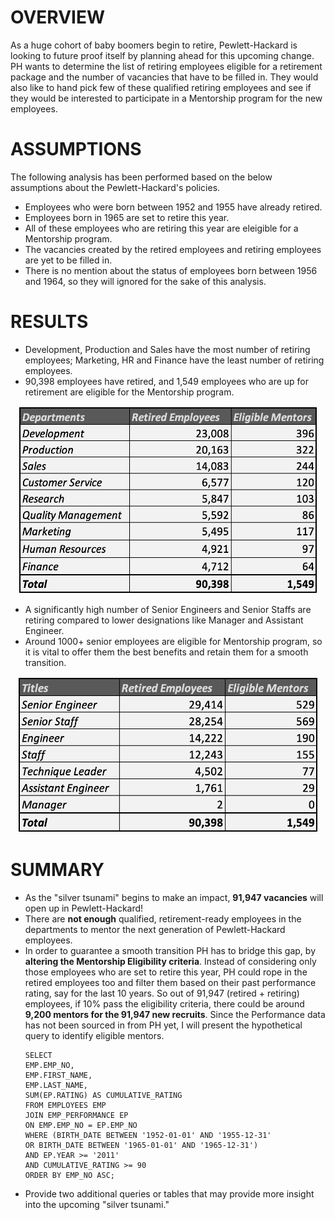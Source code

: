 # OVERVIEW
  As a huge cohort of baby boomers begin to retire, Pewlett-Hackard is looking to future proof itself by planning ahead for this upcoming change. PH wants to determine the list of retiring employees eligible for a retirement package and the number of vacancies that have to be filled in. They would also like to hand pick few of these qualified retiring employees and see if they would be interested to participate in a Mentorship program for the new employees. 
  
# ASSUMPTIONS
The following analysis has been performed based on the below assumptions about the Pewlett-Hackard's policies.
* Employees who were born between 1952 and 1955 have already retired.
* Employees born in 1965 are set to retire this year.
* All of these employees who are retiring this year are eleigible for a Mentorship program.
* The vacancies created by the retired employees and retiring employees are yet to be filled in.
* There is no mention about the status of employees born between 1956 and 1964, so they will ignored for the sake of this analysis.

# RESULTS 
* Development, Production and Sales have the most number of retiring employees; Marketing, HR and Finance have the least number of retiring employees.
* 90,398 employees have retired, and 1,549 employees who are up for retirement are eligible for the Mentorship program.
<p align='center'>
<img src="https://github.com/yazhcodes/Pewlett-Hackard-Analysis/blob/main/Challenge/Images/Retirees%20and%20Mentors%20by%20Department.png" width=480 height=300 align></img>
</p>

* A significantly high number of Senior Engineers and Senior Staffs are retiring compared to lower designations like Manager and Assistant Engineer.
* Around 1000+ senior employees are eligible for Mentorship program, so it is vital to offer them the best benefits and retain them for a smooth transition.
<p align='center'>
<img src="https://github.com/yazhcodes/Pewlett-Hackard-Analysis/blob/main/Challenge/Images/Retirees%20and%20Mentors%20by%20Title.png" width=480 height=250></img>
</p>

# SUMMARY
* As the "silver tsunami" begins to make an impact, **91,947 vacancies** will open up in Pewlett-Hackard!
* There are **not enough** qualified, retirement-ready employees in the departments to mentor the next generation of Pewlett-Hackard employees. 
* In order to guarantee a smooth transition PH has to bridge this gap, by **altering the Mentorship Eligibility criteria**. Instead of considering only those employees who are set to retire this year, PH could rope in the retired employees too and filter them based on their past performance rating, say for the last 10 years. So out of 91,947 (retired + retiring) employees, if 10% pass the eligibility criteria, there could be around **9,200 mentors for the 91,947 new recruits**. 
  Since the Performance data has not been sourced in from PH yet, I will present the hypothetical query to identify eligible mentors.
  ```
  SELECT 
  EMP.EMP_NO,
  EMP.FIRST_NAME,
  EMP.LAST_NAME,
  SUM(EP.RATING) AS CUMULATIVE_RATING
  FROM EMPLOYEES EMP
  JOIN EMP_PERFORMANCE EP
  ON EMP.EMP_NO = EP.EMP_NO
  WHERE (BIRTH_DATE BETWEEN '1952-01-01' AND '1955-12-31'
  OR BIRTH_DATE BETWEEN '1965-01-01' AND '1965-12-31') 
  AND EP.YEAR >= '2011'
  AND CUMULATIVE_RATING >= 90
  ORDER BY EMP_NO ASC;
  ```
* Provide two additional queries or tables that may provide more insight into the upcoming "silver tsunami."
